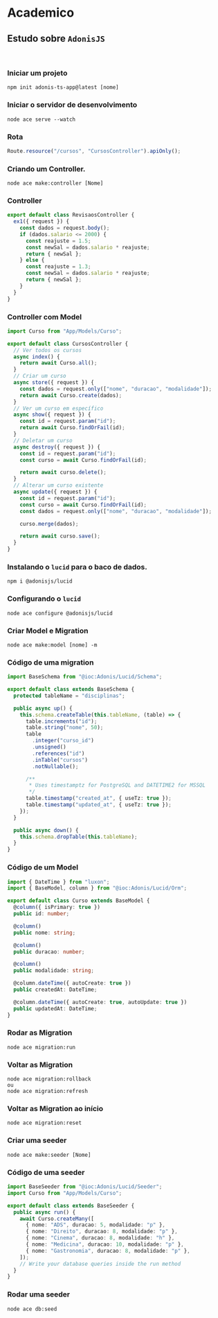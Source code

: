 # Academico

## Estudo sobre `AdonisJS`

<br>

### Iniciar um projeto

    npm init adonis-ts-app@latest [nome]

### Iniciar o servidor de desenvolvimento

    node ace serve --watch

### Rota

```ts
Route.resource("/cursos", "CursosController").apiOnly();
```

### Criando um Controller.

    node ace make:controller [Nome]

### Controller

```ts
export default class RevisaosController {
  ex1({ request }) {
    const dados = request.body();
    if (dados.salario <= 2000) {
      const reajuste = 1.5;
      const newSal = dados.salario * reajuste;
      return { newSal };
    } else {
      const reajuste = 1.3;
      const newSal = dados.salario * reajuste;
      return { newSal };
    }
  }
}
```

### Controller com Model

```ts
import Curso from "App/Models/Curso";

export default class CursosController {
  // Ver todos os cursos
  async index() {
    return await Curso.all();
  }
  // Criar um curso
  async store({ request }) {
    const dados = request.only(["nome", "duracao", "modalidade"]);
    return await Curso.create(dados);
  }
  // Ver um curso em específico
  async show({ request }) {
    const id = request.param("id");
    return await Curso.findOrFail(id);
  }
  // Deletar um curso
  async destroy({ request }) {
    const id = request.param("id");
    const curso = await Curso.findOrFail(id);

    return await curso.delete();
  }
  // Alterar um curso existente
  async update({ request }) {
    const id = request.param("id");
    const curso = await Curso.findOrFail(id);
    const dados = request.only(["nome", "duracao", "modalidade"]);

    curso.merge(dados);

    return await curso.save();
  }
}
```

### Instalando o `lucid` para o baco de dados.

    npm i @adonisjs/lucid

### Configurando o `lucid`

    node ace configure @adonisjs/lucid

### Criar Model e Migration

    node ace make:model [nome] -m

### Código de uma migration

```ts
import BaseSchema from "@ioc:Adonis/Lucid/Schema";

export default class extends BaseSchema {
  protected tableName = "disciplinas";

  public async up() {
    this.schema.createTable(this.tableName, (table) => {
      table.increments("id");
      table.string("nome", 50);
      table
        .integer("curso_id")
        .unsigned()
        .references("id")
        .inTable("cursos")
        .notNullable();

      /**
       * Uses timestamptz for PostgreSQL and DATETIME2 for MSSQL
       */
      table.timestamp("created_at", { useTz: true });
      table.timestamp("updated_at", { useTz: true });
    });
  }

  public async down() {
    this.schema.dropTable(this.tableName);
  }
}
```

### Código de um Model

```ts
import { DateTime } from "luxon";
import { BaseModel, column } from "@ioc:Adonis/Lucid/Orm";

export default class Curso extends BaseModel {
  @column({ isPrimary: true })
  public id: number;

  @column()
  public nome: string;

  @column()
  public duracao: number;

  @column()
  public modalidade: string;

  @column.dateTime({ autoCreate: true })
  public createdAt: DateTime;

  @column.dateTime({ autoCreate: true, autoUpdate: true })
  public updatedAt: DateTime;
}
```

### Rodar as Migration

    node ace migration:run

### Voltar as Migration

    node ace migration:rollback
    ou
    node ace migration:refresh

### Voltar as Migration ao início

    node ace migration:reset

### Criar uma seeder

    node ace make:seeder [Nome]

### Código de uma seeder

```ts
import BaseSeeder from "@ioc:Adonis/Lucid/Seeder";
import Curso from "App/Models/Curso";

export default class extends BaseSeeder {
  public async run() {
    await Curso.createMany([
      { nome: "ADS", duracao: 5, modalidade: "p" },
      { nome: "Direito", duracao: 8, modalidade: "p" },
      { nome: "Cinema", duracao: 8, modalidade: "h" },
      { nome: "Medicina", duracao: 10, modalidade: "p" },
      { nome: "Gastronomia", duracao: 8, modalidade: "p" },
    ]);
    // Write your database queries inside the run method
  }
}
```

### Rodar uma seeder

    node ace db:seed
